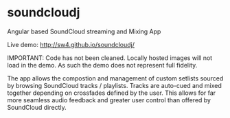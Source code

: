 soundcloudj
===========

Angular based SoundCloud streaming and Mixing App

Live demo: http://sw4.github.io/soundcloudj/

IMPORTANT: Code has not been cleaned. Locally hosted images will not load in the demo. As such the demo does not represent full fidelity.

The app allows the compostion and management of custom setlists sourced by browsing SoundCloud tracks / playlists. Tracks are auto-cued and mixed together depending on crossfades defined by the user. This allows for far more seamless audio feedback and greater user control than offered by SoundCloud directly.
